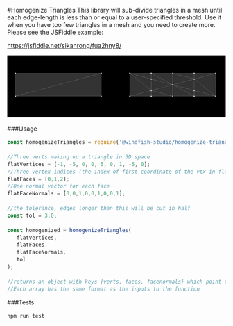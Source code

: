 #Homogenize Triangles
This library will sub-divide triangles in a mesh until each edge-length is less than or equal to a user-specified threshold. Use it when you have too few triangles in a mesh and you need to create more. Please see the JSFiddle example: 

 https://jsfiddle.net/sikanrong/fua2hny8/
 
 ![Demo Screenshot](https://raw.githubusercontent.com/windfish-studio/homogenize-triangles/master/dist/homogenize-triangles.png)
 
###Usage
 
 ```javascript
const homogenizeTriangles = require('@windfish-studio/homogenize-triangles');

//Three verts making up a triangle in 3D space
flatVertices = [-1, -5, 0, 0, 5, 0, 1, -5, 0];
//Three vertex indices (the index of first coordinate of the vtx in flatVertices, divided by 3)
flatFaces = [0,1,2];
//One normal vector for each face
flatFaceNormals = [0,0,1,0,0,1,0,0,1];

//the tolerance, edges longer than this will be cut in half
const tol = 3.0;

const homogenized = homogenizeTriangles(
    flatVertices,
    flatFaces,
    flatFaceNormals,
    tol
);

//returns an object with keys {verts, faces, facenormals} which point to arrays.
//Each array has the same format as the inputs to the function
```

###Tests

```bash
npm run test
``` 
 
 